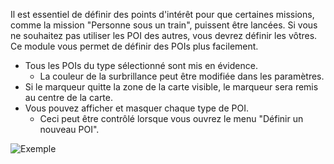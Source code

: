 Il est essentiel de définir des points d'intérêt pour que certaines missions,
 comme la mission "Personne sous un train", puissent être lancées.
Si vous ne souhaitez pas utiliser les POI des autres, vous devrez définir les vôtres.
Ce module vous permet de définir des POIs plus facilement.

* Tous les POIs du type sélectionné sont mis en évidence.
    * La couleur de la surbrillance peut être modifiée dans les paramètres.
* Si le marqueur quitte la zone de la carte visible, le marqueur sera remis au centre de la carte.
* Vous pouvez afficher et masquer chaque type de POI.
    * Ceci peut être contrôlé lorsque vous ouvrez le menu "Définir un nouveau POI".

![Exemple](./POI.png)
